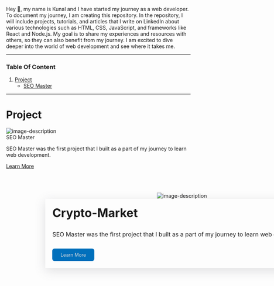 Hey 👋, my name is Kunal and I have started my journey as a web developer. To document my journey, I am creating this repository. In the repository, I will include projects, tutorials, and articles that I write on LinkedIn about various technologies such as HTML, CSS, JavaScript, and frameworks like React and Node.js. My goal is to share my experiences and resources with others, so they can also benefit from my journey. I am excited to dive deeper into the world of web development and see where it takes me.

---

### Table Of Content

1. [Project](#project)
   - [SEO Master](#seo-master)

---

# Project

  <div class="card">
     <img
        src="https://cdn.discordapp.com/attachments/950339822118133800/1063102542520791040/output.png"
        class="card-img shadow"
        alt="image-description"
      />
      <div class="card-body shadow">
        <div class="card-header">SEO Master</div>
        <p class="card-text">
          SEO Master was the first project that I built as a part of my journey
          to learn web development.
        </p>
        <a href="https://github.com/Kunalll1/seo-master" class="btn">Learn More</a>
      </div>
    </div>
    <!-- second -->
      <div style="margin-top:4rem;display: flex;flex-direction: column;align-items: center;justify-content: center;width: 100vw;">
     <img
        src="https://raw.githubusercontent.com/anuragtiwarime/fsjs2/main/Week%2003/Project%2002/output.png"
        class="card-img shadow"
        alt="image-description"
      />
      <div style="display:flex;flex-direction: column;align-items: flex-start;gap:0.8rem;padding: 1.2rem;box-shadow: rgba(100, 100, 111, 0.2) 0px 7px 29px 0px;">
        <div class="card-header" style="font-family: inherit;font-size: 2rem;font-weight: 700;">Crypto-Market</div>
        <p class="card-text" style="font-family: inherit;font-size: 1rem;">
          SEO Master was the first project that I built as a part of my journey
          to learn web development.
        </p>
        <a href="https://github.com/Kunalll1/seo-master" class="btn" style="font-family: inherit;font-size: 0.8rem;text-decoration: none;background-color: #0170bc;color: #d0d8dc;padding: 0.6rem 1.4rem;border-radius: 0.4rem;">Learn More</a>
      </div>
    </div>
    <!-- Third -->
